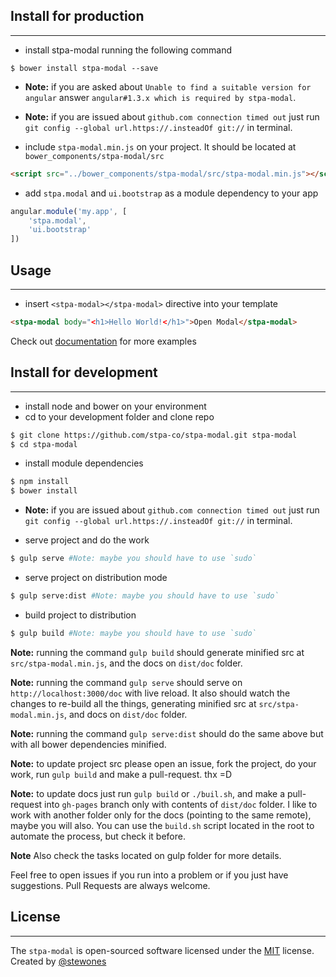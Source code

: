 ## Install for production
-------------------------
- install stpa-modal running the following command

```shell
$ bower install stpa-modal --save
```

- **Note:** if you are asked about `Unable to find a suitable version for angular` answer `angular#1.3.x which is required by stpa-modal`.
- **Note:** if you are issued about `github.com connection timed out` just run `git config --global url.https://.insteadOf git://` in terminal.

- include `stpa-modal.min.js` on your project. It should be located at `bower_components/stpa-modal/src`

```html
<script src="../bower_components/stpa-modal/src/stpa-modal.min.js"></script>
```

- add `stpa.modal` and `ui.bootstrap` as a module dependency to your app

```js
angular.module('my.app', [
    'stpa.modal',
    'ui.bootstrap'
])
```


## Usage
--------

- insert `<stpa-modal></stpa-modal>` directive into your template

```html
<stpa-modal body="<h1>Hello World!</h1>">Open Modal</stpa-modal>
```

Check out [documentation](https://modal.stpa.co) for more examples

## Install for development
--------------------------
- install node and bower on your environment
- cd to your development folder and clone repo

```sh
$ git clone https://github.com/stpa-co/stpa-modal.git stpa-modal
$ cd stpa-modal
```

- install module dependencies

```sh
$ npm install
$ bower install
```

- **Note:** if you are issued about `github.com connection timed out` just run `git config --global url.https://.insteadOf git://` in terminal.

- serve project and do the work

```sh
$ gulp serve #Note: maybe you should have to use `sudo`
```

- serve project on distribution mode

```sh
$ gulp serve:dist #Note: maybe you should have to use `sudo`
```

- build project to distribution

```sh
$ gulp build #Note: maybe you should have to use `sudo`
```

**Note:** running the command `gulp build` should generate minified src at `src/stpa-modal.min.js`, and the docs on `dist/doc` folder.

**Note:** running the command `gulp serve` should serve on `http://localhost:3000/doc` with live reload. It also should watch the changes to re-build all the things, generating minified src at `src/stpa-modal.min.js`, and docs on `dist/doc` folder.

**Note:** running the command `gulp serve:dist` should do the same above but with all bower dependencies minified.

**Note:** to update project src please open an issue, fork the project, do your work, run `gulp build` and make a pull-request. thx =D 

**Note:** to update docs just run `gulp build` or `./buil.sh`, and make a pull-request into `gh-pages` branch only with contents of `dist/doc` folder. I like to work with another folder only for the docs (pointing to the same remote), maybe you will also. You can use the `build.sh` script located in the root to automate the process, but check it before.

**Note** Also check the tasks located on gulp folder for more details.

Feel free to open issues if you run into a problem or if you just have suggestions. Pull Requests are always welcome.

## License
---------------
The `stpa-modal` is open-sourced software licensed under the [MIT](http://opensource.org/licenses/MIT) license. Created by [@stewones](https://twitter.com/stewones)